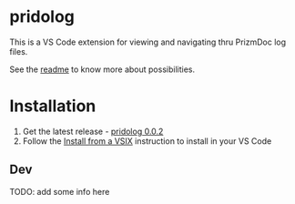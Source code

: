 # pridolog

This is a VS Code extension for viewing and navigating thru PrizmDoc log files.

See the [readme](./client/README.md) to know more about possibilities.

# Installation

1. Get the latest release - [pridolog 0.0.2](https://drive.google.com/file/d/1xvIoderiKWGcuVJAaegMxikMDZ5-Loik/view?usp=sharing)
2. Follow the [Install from a VSIX](https://code.visualstudio.com/docs/editor/extension-gallery#_install-from-a-vsix) instruction to install in your VS Code

## Dev
TODO: add some info here